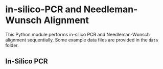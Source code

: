 # in-silico-PCR and Needleman-Wunsch Alignment
This Python module performs in-silico PCR and Needleman-Wunsch alignment sequentially. Some example data files are provided in the ```data``` folder.

## In-Silico PCR

